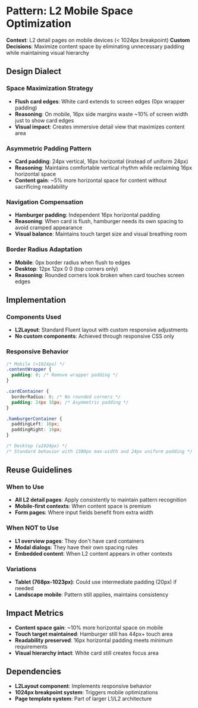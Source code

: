 # Pattern: L2 Mobile Space Optimization

**Context**: L2 detail pages on mobile devices (< 1024px breakpoint)
**Custom Decisions**: Maximize content space by eliminating unnecessary padding while maintaining visual hierarchy

## Design Dialect

### Space Maximization Strategy
- **Flush card edges**: White card extends to screen edges (0px wrapper padding)
- **Reasoning**: On mobile, 16px side margins waste ~10% of screen width just to show card edges
- **Visual impact**: Creates immersive detail view that maximizes content area

### Asymmetric Padding Pattern
- **Card padding**: 24px vertical, 16px horizontal (instead of uniform 24px)
- **Reasoning**: Maintains comfortable vertical rhythm while reclaiming 16px horizontal space
- **Content gain**: ~5% more horizontal space for content without sacrificing readability

### Navigation Compensation
- **Hamburger padding**: Independent 16px horizontal padding
- **Reasoning**: When card is flush, hamburger needs its own spacing to avoid cramped appearance
- **Visual balance**: Maintains touch target size and visual breathing room

### Border Radius Adaptation
- **Mobile**: 0px border radius when flush to edges
- **Desktop**: 12px 12px 0 0 (top corners only)
- **Reasoning**: Rounded corners look broken when card touches screen edges

## Implementation

### Components Used
- **L2Layout**: Standard Fluent layout with custom responsive adjustments
- **No custom components**: Achieved through responsive CSS only

### Responsive Behavior
```css
/* Mobile (<1024px) */
.contentWrapper {
  padding: 0; /* Remove wrapper padding */
}

.cardContainer {
  borderRadius: 0; /* No rounded corners */
  padding: 24px 16px; /* Asymmetric padding */
}

.hamburgerContainer {
  paddingLeft: 16px;
  paddingRight: 16px;
}

/* Desktop (≥1024px) */
/* Standard behavior with 1300px max-width and 24px uniform padding */
```

## Reuse Guidelines

### When to Use
- **All L2 detail pages**: Apply consistently to maintain pattern recognition
- **Mobile-first contexts**: When content space is premium
- **Form pages**: Where input fields benefit from extra width

### When NOT to Use
- **L1 overview pages**: They don't have card containers
- **Modal dialogs**: They have their own spacing rules
- **Embedded content**: When L2 content appears in other contexts

### Variations
- **Tablet (768px-1023px)**: Could use intermediate padding (20px) if needed
- **Landscape mobile**: Pattern still applies, maintains consistency

## Impact Metrics

- **Content space gain**: ~10% more horizontal space on mobile
- **Touch target maintained**: Hamburger still has 44px+ touch area
- **Readability preserved**: 16px horizontal padding meets minimum requirements
- **Visual hierarchy intact**: White card still creates focus area

## Dependencies

- **L2Layout component**: Implements responsive behavior
- **1024px breakpoint system**: Triggers mobile optimizations
- **Page template system**: Part of larger L1/L2 architecture